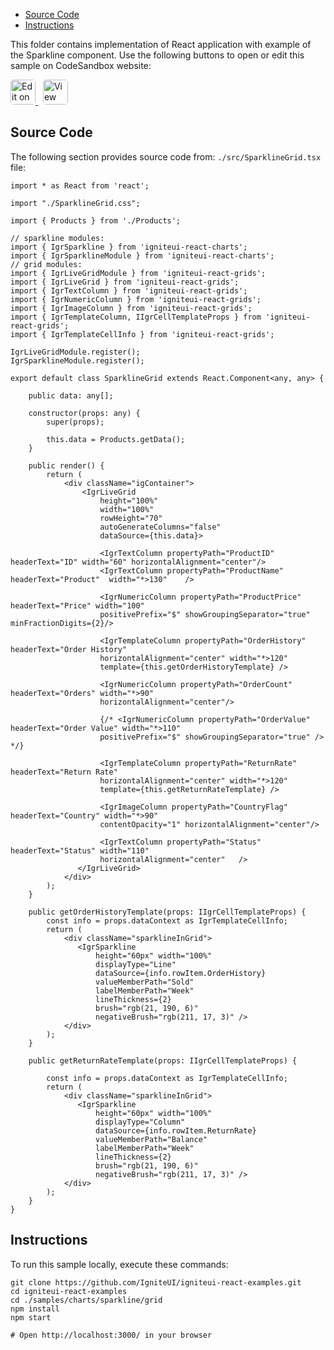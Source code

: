 <!-- WARNING Do not change this file because it wil be auto re-generated from template file: -->
<!-- https://github.com/IgniteUI/igniteui-react-examples/tree/master/sample-template-files/ReadMe.md -->

<!-- ## Table of Contents -->
<!-- - [Sample Preview](#Sample-Preview) -->
- [Source Code](#Source-Code)
- [Instructions](#Instructions)

This folder contains implementation of React application with example of the Sparkline component. Use the following buttons to open or edit this sample on CodeSandbox website:

<!-- [Sparkline](https://infragistics.com/Reactsite/components/sparkline.html) -->

<html lang="en" xmlns="http://www.w3.org/1999/xhtml">
    <body>
        <a target="_blank" href="https://codesandbox.io/s/github/IgniteUI/igniteui-react-examples/tree/master/samples/charts/sparkline/grid?fontsize=14&hidenavigation=1&theme=dark&view=preview&file=/src/SparklineGrid.tsx" rel="noopener noreferrer">
            <img height="40px" style="border-radius: 0.3rem" alt="Edit on CodeSandbox" src="https://static.infragistics.com/xplatform/images/sandbox/edit.png"/>
        </a>
        <!-- <a target="_blank"
href="https://codesandbox.io/s/github/IgniteUI/igniteui-react-examples/tree/master/samples/maps/geo-map/binding-csv-points?fontsize=14&hidenavigation=1&theme=dark&view=preview">
            <img alt="Edit Sample" src="https://codesandbox.io/static/img/play-codesandbox.svg"/>
        </a> -->
        <a target="_blank" style="margin-left: 0.5rem"
href="https://codesandbox.io/embed/github/IgniteUI/igniteui-react-examples/tree/master/samples/charts/sparkline/grid?fontsize=14&hidenavigation=1&theme=dark&view=preview&file=/src/SparklineGrid.tsx">
            <img height="40px" style="border-radius: 0.3rem" alt="View on CodeSandbox" src="https://static.infragistics.com/xplatform/images/sandbox/view.png"/>
        </a>
        <!-- <a target="_blank"
href="https://codesandbox.io/embed/github/IgniteUI/igniteui-react-examples/tree/master/samples/maps/geo-map/binding-csv-points?fontsize=14&hidenavigation=1&theme=dark&view=preview">
            <img alt="View on CodeSandbox" src="https://static.infragistics.com/xplatform/images/sandbox/view.png"/>
        </a>
https://codesandbox.io/embed/react-treemap-overview-rtb45
https://codesandbox.io/static/img/play-codesandbox.svg
https://codesandbox.io/embed/react-treemap-overview-rtb45?view=browser -->
    </body>
</html>

<!-- ## Sample Preview -->

<!-- <iframe
  src="https://codesandbox.io/embed/github/IgniteUI/igniteui-react-examples/tree/master/samples/charts/sparkline/grid?fontsize=14&hidenavigation=1&theme=dark&view=preview&file=/src/SparklineGrid.tsx"
  style="width:100%; height:400px; border:0; border-radius: 4px; overflow:hidden;"
  allow="accelerometer; ambient-light-sensor; camera; encrypted-media; geolocation; gyroscope; hid; microphone; midi; payment; usb; vr"
  sandbox="allow-forms allow-modals allow-popups allow-presentation allow-same-origin allow-scripts"
></iframe> -->

## Source Code

The following section provides source code from:
`./src/SparklineGrid.tsx` file:

```tsx
import * as React from 'react';

import "./SparklineGrid.css";

import { Products } from './Products';

// sparkline modules:
import { IgrSparkline } from 'igniteui-react-charts';
import { IgrSparklineModule } from 'igniteui-react-charts';
// grid modules:
import { IgrLiveGridModule } from 'igniteui-react-grids';
import { IgrLiveGrid } from 'igniteui-react-grids';
import { IgrTextColumn } from 'igniteui-react-grids';
import { IgrNumericColumn } from 'igniteui-react-grids';
import { IgrImageColumn } from 'igniteui-react-grids';
import { IgrTemplateColumn, IIgrCellTemplateProps } from 'igniteui-react-grids';
import { IgrTemplateCellInfo } from 'igniteui-react-grids';

IgrLiveGridModule.register();
IgrSparklineModule.register();

export default class SparklineGrid extends React.Component<any, any> {

    public data: any[];

    constructor(props: any) {
        super(props);

        this.data = Products.getData();
    }

    public render() {
        return (
            <div className="igContainer">
                <IgrLiveGrid
                    height="100%"
                    width="100%"
                    rowHeight="70"
                    autoGenerateColumns="false"
                    dataSource={this.data}>

                    <IgrTextColumn propertyPath="ProductID" headerText="ID" width="60" horizontalAlignment="center"/>
                    <IgrTextColumn propertyPath="ProductName" headerText="Product"  width="*>130"    />

                    <IgrNumericColumn propertyPath="ProductPrice" headerText="Price" width="100"
                    positivePrefix="$" showGroupingSeparator="true" minFractionDigits={2}/>

                    <IgrTemplateColumn propertyPath="OrderHistory" headerText="Order History"
                    horizontalAlignment="center" width="*>120"
                    template={this.getOrderHistoryTemplate} />

                    <IgrNumericColumn propertyPath="OrderCount" headerText="Orders" width="*>90"
                    horizontalAlignment="center"/>

                    {/* <IgrNumericColumn propertyPath="OrderValue" headerText="Order Value" width="*>110"
                    positivePrefix="$" showGroupingSeparator="true" /> */}

                    <IgrTemplateColumn propertyPath="ReturnRate" headerText="Return Rate"
                    horizontalAlignment="center" width="*>120"
                    template={this.getReturnRateTemplate} />

                    <IgrImageColumn propertyPath="CountryFlag" headerText="Country" width="*>90"
                    contentOpacity="1" horizontalAlignment="center"/>

                    <IgrTextColumn propertyPath="Status" headerText="Status" width="110"
                    horizontalAlignment="center"   />
               </IgrLiveGrid>
            </div>
        );
    }

    public getOrderHistoryTemplate(props: IIgrCellTemplateProps) {
        const info = props.dataContext as IgrTemplateCellInfo;
        return (
            <div className="sparklineInGrid">
               <IgrSparkline
                   height="60px" width="100%"
                   displayType="Line"
                   dataSource={info.rowItem.OrderHistory}
                   valueMemberPath="Sold"
                   labelMemberPath="Week"
                   lineThickness={2}
                   brush="rgb(21, 190, 6)"
                   negativeBrush="rgb(211, 17, 3)" />
            </div>
        );
    }

    public getReturnRateTemplate(props: IIgrCellTemplateProps) {

        const info = props.dataContext as IgrTemplateCellInfo;
        return (
            <div className="sparklineInGrid">
               <IgrSparkline
                   height="60px" width="100%"
                   displayType="Column"
                   dataSource={info.rowItem.ReturnRate}
                   valueMemberPath="Balance"
                   labelMemberPath="Week"
                   lineThickness={2}
                   brush="rgb(21, 190, 6)"
                   negativeBrush="rgb(211, 17, 3)" />
            </div>
        );
    }
}
```

## Instructions
To run this sample locally, execute these commands:

```
git clone https://github.com/IgniteUI/igniteui-react-examples.git
cd igniteui-react-examples
cd ./samples/charts/sparkline/grid
npm install
npm start

# Open http://localhost:3000/ in your browser
```

